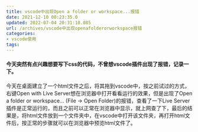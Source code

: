 ```yaml
---
title: vscode中出现Open a folder or workspace...报错
date: 2021-12-10 00:23:35.0
updated: 2022-07-04 20:31:10.085
url: /archives/vscode中出现openafolderorworkspace报错
categories: 
- vscode使用
tags: 
---
```




#### 今天突然有点兴趣想要写下css的代码，不曾想vscode插件出现了报错，记录一下。

<!--more-->

今天在桌面建立了一个html文件之后，将其拖到vscode中，按之前试过的方式，右键Open with Live Server想在浏览器中打开看看运行的效果，但是出现了Open a folder or workspace... (File -> Open Folder)的报错，查看了一下Live Server插件是正常运行的，而且之前可以正常在浏览器中显示，就上网查了下，最后的结果是，将html文件放到一个文件夹中，在vscode中打开该文件夹，再打开html文件后，按正常的步骤就可以在浏览器中预览html文件了。
